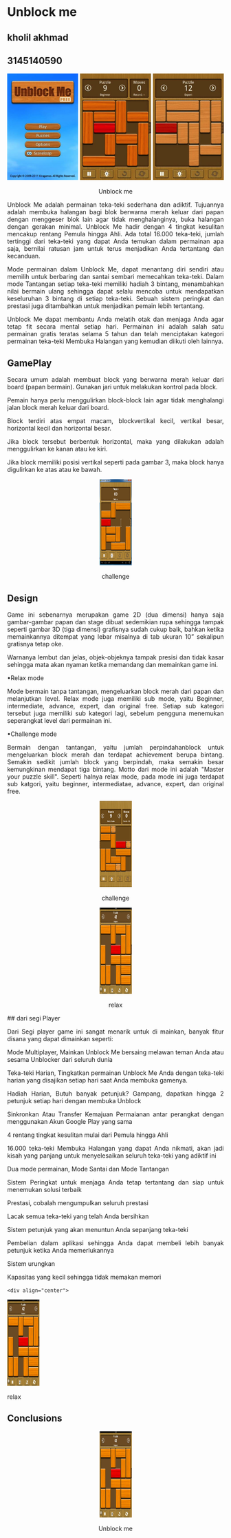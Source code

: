 #  Unblock me
## kholil akhmad
## 3145140590

<div align="center">
  <img src="/img/home.png" height="default" width="default" />
  <p>Unblock me</p>
</div>

<p align="justify">Unblock Me adalah permainan teka-teki sederhana dan adiktif. Tujuannya adalah membuka halangan bagi blok berwarna merah keluar dari papan dengan menggeser blok lain agar tidak menghalanginya, buka halangan dengan gerakan minimal. Unblock Me hadir dengan 4 tingkat kesulitan mencakup rentang Pemula hingga Ahli. Ada total 16.000 teka-teki, jumlah tertinggi dari teka-teki yang dapat Anda temukan dalam permainan apa saja, bernilai ratusan jam untuk terus menjadikan Anda tertantang dan kecanduan.</p>

<p align="justify">Mode permainan dalam Unblock Me, dapat menantang diri sendiri atau memilih untuk berbaring dan santai sembari memecahkan teka-teki. Dalam mode Tantangan setiap teka-teki memiliki hadiah 3 bintang, menambahkan nilai bermain ulang sehingga dapat selalu mencoba untuk mendapatkan keseluruhan 3 bintang di setiap teka-teki. Sebuah sistem peringkat dan prestasi juga ditambahkan untuk menjadikan pemain lebih tertantang.</p>

<p align="justify">Unblock Me dapat membantu Anda melatih otak dan menjaga Anda agar tetap fit secara mental setiap hari. Permainan ini adalah salah satu permainan gratis teratas selama 5 tahun dan telah menciptakan kategori permainan teka-teki Membuka Halangan yang kemudian diikuti oleh lainnya. </p>

## GamePlay

<p align="justify">Secara umum adalah membuat block yang berwarna merah keluar dari board (papan bermain). Gunakan jari untuk melakukan kontrol pada block. </p>

<p align="justify">Pemain hanya perlu menggulirkan block-block lain agar tidak menghalangi jalan block merah keluar dari board. </p>

<p align="justify">Block terdiri atas empat macam, blockvertikal kecil, vertikal besar, horizontal kecil dan horizontal besar.</p>

<p align="justify">Jika block tersebut berbentuk horizontal, maka yang dilakukan adalah menggulirkan ke kanan atau ke kiri.</p>
<p align="justify">Jika block memiliki posisi vertikal seperti pada gambar 3, maka block hanya digulirkan ke atas atau ke bawah.</p>
<div align="center">
  <img src="/img/123.jpg" height="200" width="75" />
  <p>challenge</p>
  </div>
  
## Design
  
<p align="justify">Game ini sebenarnya merupakan game 2D (dua dimensi) hanya saja gambar-gambar papan dan stage dibuat sedemikian rupa sehingga tampak seperti gambar 3D (tiga dimensi) grafisnya sudah cukup baik, bahkan ketika memainkannya ditempat yang lebar misalnya di tab ukuran 10” sekalipun gratisnya tetap oke.</p>

<p align="justify">Warnanya lembut dan jelas, objek-objeknya tampak presisi dan tidak kasar sehingga mata akan nyaman ketika memandang dan memainkan game ini.</p>
•Relax mode  

<p align="justify">Mode bermain tanpa tantangan, mengeluarkan block merah dari papan dan melanjutkan level. Relax mode juga memiliki sub mode, yaitu Beginner, intermediate, advance, expert, dan original free. Setiap sub kategori tersebut juga memiliki sub kategori lagi, sebelum pengguna menemukan seperangkat level dari permainan ini.</p>

•Challenge mode 
<p align="justify">Bermain dengan tantangan, yaitu jumlah perpindahanblock untuk mengeluarkan block merah dan terdapat achievement berupa bintang. Semakin sedikit jumlah block yang berpindah, maka semakin besar kemungkinan mendapat tiga bintang.  Motto dari mode ini adalah "Master your puzzle skill". Seperti halnya relax mode, pada mode ini juga terdapat sub katgori, yaitu beginner, intermediatae, advance, expert, dan original free.</p>

<div align="center">
  <img src="/img/12.jpg" height="200" width="75" />
  <p>challenge</p>
</div>

<p align="justify"></p>

<div align="center">
  <img src="/img/relax.jpg" height="200" width="75" />
  <p>relax</p>
</div>
## dari segi Player
	<p align="justify">Dari Segi player game ini sangat menarik untuk di mainkan, banyak fitur disana yang dapat dimainkan seperti:</p>
	<p align="justify">	Mode Multiplayer, Mainkan Unblock Me bersaing melawan teman Anda atau sesama Unblocker dari seluruh dunia</p>
	<p align="justify">Teka-teki Harian, Tingkatkan permainan Unblock Me Anda dengan teka-teki harian yang disajikan setiap hari saat Anda membuka gamenya.</p>
	<p align="justify">Hadiah Harian, Butuh banyak petunjuk? Gampang, dapatkan hingga 2 petunjuk setiap hari dengan membuka Unblock </p>
	<p align="justify">Sinkronkan Atau Transfer Kemajuan Permaianan antar perangkat dengan menggunakan Akun Google Play yang sama</p>
	<p align="justify">4 rentang tingkat kesulitan mulai dari Pemula hingga Ahli</p>
	<p align="justify">16.000 teka-teki Membuka Halangan yang dapat Anda nikmati, akan jadi kisah yang panjang untuk menyelesaikan seluruh teka-teki yang adiktif ini</p>
	<p align="justify">Dua mode permainan, Mode Santai dan Mode Tantangan</p>
	<p align="justify">Sistem Peringkat untuk menjaga Anda tetap tertantang dan siap untuk menemukan solusi terbaik</p>
    <p align="justify">Prestasi, cobalah mengumpulkan seluruh prestasi</p>
	<p align="justify">Lacak semua teka-teki yang telah Anda bersihkan</p>
	<p align="justify">Sistem petunjuk yang akan menuntun Anda sepanjang teka-teki</p>
	<p align="justify">Pembelian dalam aplikasi sehingga Anda dapat membeli lebih banyak petunjuk ketika Anda memerlukannya</p>
	<p align="justify">Sistem urungkan</p>
	<p align="justify">Kapasitas yang kecil sehingga tidak memakan memori</p>
	
	<div align="center">
  <img src="/img/relax.jpg" height="200" width="75" />
    <p>relax</p>
	</div>
	


## Conclusions
<p align="justify"></p>
<p align="justify"></p>
<p align="justify"></p>
<p align="justify"></p>
<p align="justify"></p>
<p align="justify"></p>

<p align="justify"></p>

<div align="center">
  <img src="/img/relax.jpg" height="200" width="75" />
  <p>Unblock me</p>
</div>

